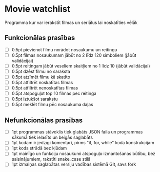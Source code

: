 # Movie watchlist
Programma kur var ierakstīt filmas un seriālus lai noskatīties vēlāk

## Funkcionālas prasības

- [ ] 0.5pt pievienot filmu norādot nosaukumu un reitingu
- [ ] 0.5pt filmas nosaukumam jābūt no 2 līdz 120 simboliem (jābūt validācijai)
- [ ] 0.5pt reitingam jābūt veseliem skaitļiem no 1 līdz 10 (jābūt validācijai)
- [ ] 0.5pt dzēst filmu no saraksta
- [ ] 0.5pt atzīmēt filmu kā skatīto
- [ ] 0.5pt atfiltrēt noskatītas filmas
- [ ] 0.5pt atfiltrēt nenoskatītas filmas
- [ ] 0.5pt atspoguļot top 10 filmas pec reitinga
- [ ] 0.5pt iztukšot sarakstu
- [ ] 0.5pt meklēt filmu pēc nosaukuma daļas

## Nefunkcionālas prasības

- [ ] 1pt programmas stāvoklis tiek glabāts JSON faila un programmas sākumā tiek ielasīts un beigās saglabāts
- [ ] 1pt kodam ir jēdzīgi komentāri, pirms "if, for, while" koda konstrukcijam
- [ ] 1pt kods strādā bez kļūdam
- [ ] 1pt mainīgo un funkciju nosaukumi atspoguļo izmantošanas būtību, bez saisinājumiem, rakstīti snake_case stilā
- [ ] 1pt izmaiņas saglabātas versiju vadības sistēmā Git, savs fork
